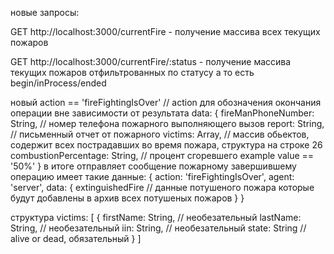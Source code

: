новые запросы:

GET http://localhost:3000/currentFire - получение массива всех текущих пожаров

GET http://localhost:3000/currentFire/:status - получение массива текущих пожаров отфильтрованных по статусу а то есть begin/inProcess/ended



новый action == 'fireFightingIsOver' // action для обозначения окончания операции вне зависимости от результата
data: {
  fireManPhoneNumber: String, // номер телефона пожарного выполняющего вызов
  report: String, // письменный отчет от пожарного
  victims: Array, // массив обьектов, содержит всех пострадавших во время пожара, структура на строке 26
  combustionPercentage: String, // процент сгоревшего example value == '50%'
}
в итоге отправляет сообщение пожарному завершившему операцию имеет такие данные:
{
  action: 'fireFightingIsOver',
  agent: 'server',
  data: {
    extinguishedFire // данные потушеного пожара которые будут добавлены в архив всех потушеных пожаров
  }
}


структура
victims:
[
  {
    firstName: String, // необезательный
    lastName: String, // необезательный
    iin: String, // необезательный
    state: String  // alive or dead, обязательный
  }
]